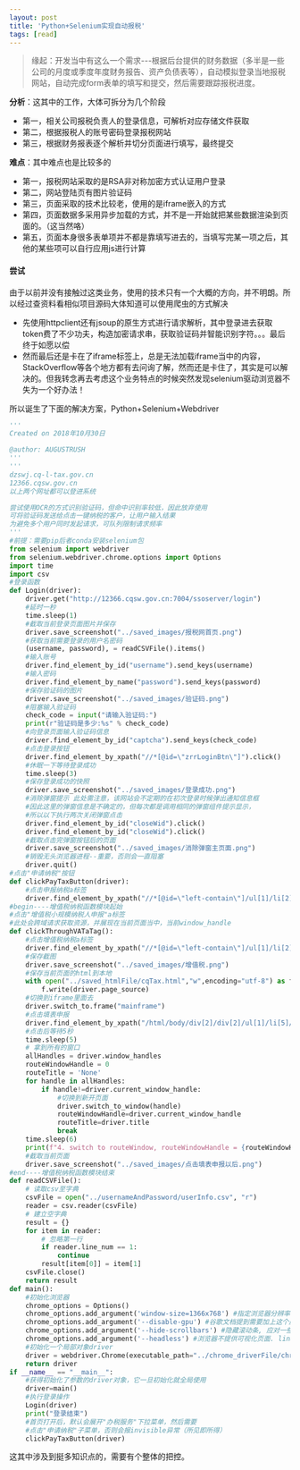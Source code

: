 ```yaml
---
layout: post
title: 'Python+Selenium实现自动报税'
tags: [read]
---
```


> 缘起：开发当中有这么一个需求---根据后台提供的财务数据（多半是一些公司的月度或季度年度财务报告、资产负债表等），自动模拟登录当地报税网站，自动完成form表单的填写和提交，然后需要跟踪报税进度。

**分析**：这其中的工作，大体可拆分为几个阶段

- 第一，相关公司报税负责人的登录信息，可解析对应存储文件获取
- 第二，根据报税人的账号密码登录报税网站
- 第三，根据财务报表逐个解析并切分页面进行填写，最终提交

**难点**：其中难点也是比较多的

- 第一，报税网站采取的是RSA非对称加密方式认证用户登录
- 第二，网站登陆页有图片验证码
- 第三，页面采取的技术比较老，使用的是iframe嵌入的方式
- 第四，页面数据多采用异步加载的方式，并不是一开始就把某些数据渲染到页面的。（这当然咯）
- 第五，页面本身很多表单项并不都是靠填写进去的，当填写完某一项之后，其他的某些项可以自行应用js进行计算

#### 尝试

由于以前并没有接触过这类业务，使用的技术只有一个大概的方向，并不明朗。所以经过查资料看相似项目源码大体知道可以使用爬虫的方式解决

- 先使用httpclient还有jsoup的原生方式进行请求解析，其中登录进去获取token费了不少功夫，构造加密请求串，获取验证码并智能识别字符。。。最后终于如愿以偿
- 然而最后还是卡在了iframe标签上，总是无法加载iframe当中的内容，StackOverflow等各个地方都有去问询了解，然而还是卡住了，其实是可以解决的。但我转念再去考虑这个业务特点的时候突然发现selenium驱动浏览器不失为一个好办法！

所以诞生了下面的解决方案，Python+Selenium+Webdriver

```python 
'''
Created on 2018年10月30日

@author: AUGUSTRUSH
'''
'''
dzswj.cq-l-tax.gov.cn
12366.cqsw.gov.cn
以上两个网址都可以登进系统

尝试使用OCR的方式识别验证码，但命中识别率较低，因此放弃使用
可将验证码发送给点击一键纳税的客户，让用户输入结果
为避免多个用户同时发起请求，可队列限制请求频率
'''
#前提：需要pip后者conda安装selenium包
from selenium import webdriver
from selenium.webdriver.chrome.options import Options
import time
import csv
#登录函数
def Login(driver):
    driver.get("http://12366.cqsw.gov.cn:7004/ssoserver/login")
    #延时一秒
    time.sleep(1)
    #截取当前登录页面图片并保存
    driver.save_screenshot("../saved_images/报税网首页.png")
    #获取当前需要登录的用户名密码
    (username, password), = readCSVFile().items()
    #输入账号
    driver.find_element_by_id("username").send_keys(username)
    #输入密码
    driver.find_element_by_name("password").send_keys(password)
    #保存验证码的图片
    driver.save_screenshot("../saved_images/验证码.png")
    #阻塞输入验证码
    check_code = input("请输入验证码:")
    print(r"验证码是多少:%s" % check_code)
    #向登录页面输入验证码信息
    driver.find_element_by_id("captcha").send_keys(check_code)
    #点击登录按钮
    driver.find_element_by_xpath("//*[@id=\"zrrLoginBtn\"]").click()
    #休眠一下等待登录成功
    time.sleep(3)
    #保存登录成功的快照
    driver.save_screenshot("../saved_images/登录成功.png")
    #消除弹窗提示 此处需注意，该网站会不定期的在初次登录时候弹出通知信息框
    #因此这里的弹窗信息是不确定的，但每次都是调用相同的弹窗组件提示显示，
    #所以以下执行两次关闭弹窗点击
    driver.find_element_by_id("closeWid").click()
    driver.find_element_by_id("closeWid").click()
    #截取点击完弹窗按钮后的页面
    driver.save_screenshot("../saved_images/消除弹窗主页面.png")
    #销毁无头浏览器进程--重要，否则会一直阻塞
    driver.quit()
#点击"申请纳税"按钮
def clickPayTaxButton(driver):
    #点击申报纳税a标签
    driver.find_element_by_xpath("//*[@id=\"left-contain\"]/ul[1]/li[2]/ul/li[4]/a").click()
#begin----增值税纳税函数模块起始
#点击"增值税小规模纳税人申报"a标签
#此处会跨域请求获取资源，并展现在当前页面当中，当前window_handle
def clickThroughVATaTag():
    #点击增值税纳税a标签
    driver.find_element_by_xpath("//*[@id=\"left-contain\"]/ul[1]/li[2]/ul/li[4]/ul/li[1]/a").click()
    #保存截图
    driver.save_screenshot("../saved_images/增值税.png")
    #保存当前页面的html到本地
    with open("../saved_htmlFile/cqTax.html","w",encoding="utf-8") as f:
        f.write(driver.page_source)
    #切换到iframe里面去
    driver.switch_to.frame("mainframe")
    #点击填表申报
    driver.find_element_by_xpath("/html/body/div[2]/div[2]/ul[1]/li[5]/a").click();
    #点击后等待5秒
    time.sleep(5)
    # 拿到所有的窗口
    allHandles = driver.window_handles
    routeWindowHandle = 0
    routeTitle = 'None'
    for handle in allHandles:
        if handle!=driver.current_window_handle:
            #切换到新开页面
            driver.switch_to_window(handle)
            routeWindowHandle=driver.current_window_handle
            routeTitle=driver.title
            break
    time.sleep(6)
    print(f"4. switch to routeWindow, routeWindowHandle = {routeWindowHandle},routeTitle = {routeTitle}, currentHandle = {driver.current_window_handle}, currentTitle = {driver.title}")
    #截取当前页面
    driver.save_screenshot("../saved_images/点击填表申报以后.png")
#end----增值税纳税函数模块结束
def readCSVFile():
    # 读取csv至字典
    csvFile = open("../usernameAndPassword/userInfo.csv", "r")
    reader = csv.reader(csvFile)
    # 建立空字典
    result = {}
    for item in reader:
        # 忽略第一行
        if reader.line_num == 1:
            continue
        result[item[0]] = item[1]
    csvFile.close()
    return result
def main():
    #初始化浏览器
    chrome_options = Options()
    chrome_options.add_argument('window-size=1366x768') #指定浏览器分辨率
    chrome_options.add_argument('--disable-gpu') #谷歌文档提到需要加上这个属性来规避bug
    chrome_options.add_argument('--hide-scrollbars') #隐藏滚动条, 应对一些特殊页面
    chrome_options.add_argument('--headless') #浏览器不提供可视化页面. linux下如果系统不支持可视化不加这条会启动失败
    #初始化一个局部对象driver
    driver = webdriver.Chrome(executable_path="../chrome_driverFile/chromedriver_win32/chromedriver.exe",chrome_options=chrome_options)
    return driver
if __name__ == "__main__":
    #获得初始化了参数的driver对象，它一旦初始化就全局使用
    driver=main()
    #执行登录操作
    Login(driver)
    print("登录结束")
    #首页打开后，默认会展开"办税服务"下拉菜单，然后需要
    #点击"申请纳税"子菜单，否则会报invisible异常（所见即所得）
    clickPayTaxButton(driver)

```

这其中涉及到挺多知识点的，需要有个整体的把控。